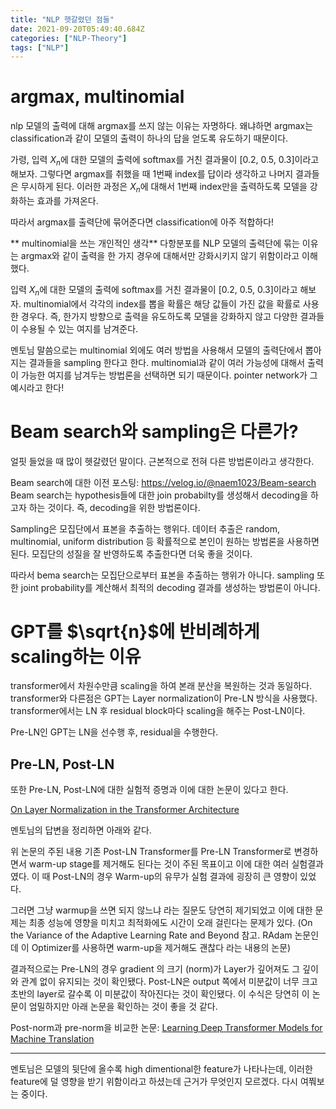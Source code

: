 ```yaml
---
title: "NLP 헷갈렸던 점들"
date: 2021-09-20T05:49:40.684Z
categories: ["NLP-Theory"]
tags: ["NLP"]
---
```

# argmax, multinomial
nlp 모델의 출력에 대해 argmax를 쓰지 않는 이유는 자명하다. 왜냐하면 argmax는 classification과 같이 모델의 출력이 하나의 답을 얻도록 유도하기 때문이다. 

가령, 입력 $X_n$에 대한 모델의 출력에 softmax를 거친 결과물이 [0.2, 0.5, 0.3]이라고 해보자. 그렇다면 argmax를 취했을 때 1번째 index를 답이라 생각하고 나머지 결과들은 무시하게 된다. 이러한 과정은 $X_n$에 대해서 1번째 index만을 출력하도록 모델을 강화하는 효과를 가져온다.

따라서 argmax를 출력단에 묶어준다면 classification에 아주 적합하다!

** multinomial을 쓰는 개인적인 생각**
다항분포를 NLP 모델의 출력단에 묶는 이유는 argmax와 같이 출력을 한 가지 경우에 대해서만 강화시키지 않기 위함이라고 이해했다.

입력 $X_n$에 대한 모델의 출력에 softmax를 거친 결과물이 [0.2, 0.5, 0.3]이라고 해보자. multinomial에서 각각의 index를 뽑을 확률은 해당 값들이 가진 값을 확률로 사용한 경우다. 즉, 한가지 방향으로 출력을 유도하도록 모델을 강화하지 않고 다양한 결과들이 수용될 수 있는 여지를 남겨준다.

멘토님 말씀으로는 multinomial 외에도 여러 방법을 사용해서 모델의 출력단에서 뽑아지는 결과들을 sampling 한다고 한다. multinomial과 같이 여러 가능성에 대해서 출력이 가능한 여지를 남겨두는 방법론을 선택하면 되기 때문이다. pointer network가 그 예시라고 한다!

# Beam search와 sampling은 다른가?
얼핏 들었을 때 많이 헷갈렸던 말이다. 근본적으로 전혀 다른 방법론이라고 생각한다.

Beam search에 대한 이전 포스팅: https://velog.io/@naem1023/Beam-search
Beam search는 hypothesis들에 대한 join probabilty를 생성해서 decoding을 하고자 하는 것이다. 즉, decoding을 위한 방법론이다. 

Sampling은 모집단에서 표본을 추출하는 행위다. 데이터 추출은 random, multinomial, uniform distribution 등 확률적으로 본인이 원하는 방법론을 사용하면 된다. 모집단의 성질을 잘 반영하도록 추출한다면 더욱 좋을 것이다.

따라서 bema search는 모집단으로부터 표본을 추출하는 행위가 아니다. sampling 또한 joint probability를 계산해서 최적의 decoding 결과를 생성하는 방법론이 아니다.

# GPT를 $\sqrt{n}$에 반비례하게 scaling하는 이유
transformer에서 차원수만큼 scaling을 하여 본래 분산을 복원하는 것과 동일하다. 
transformer와 다른점은 GPT는 Layer normalization이 Pre-LN 방식을 사용했다. transformer에서는 LN 후 residual block마다 scaling을 해주는 Post-LN이다.

Pre-LN인 GPT는 LN을 선수행 후, residual을 수행한다. 

## Pre-LN, Post-LN
또한 Pre-LN, Post-LN에 대한 실험적 증명과 이에 대한 논문이 있다고 한다.

[On Layer Normalization in the Transformer Architecture](https://arxiv.org/pdf/2002.04745.pdf)

멘토님의 답변을 정리하면 아래와 같다.
>
위 논문의 주된 내용
기존 Post-LN Transformer를 Pre-LN Transformer로 변경하면서 warm-up stage를 제거해도 된다는 것이 주된 목표이고 이에 대한 여러 실험결과였다. 이 때 Post-LN의 경우 Warm-up의 유무가 실험 결과에 굉장히 큰 영향이 있었다.

그러면 그냥 warmup을 쓰면 되지 않느냐 라는 질문도 당연히 제기되었고 이에 대한 문제는 최종 성능에 영향을 미치고 최적화에도 시간이 오래 걸린다는 문제가 있다. (On the Variance of the Adaptive Learning Rate and Beyond 참고. RAdam 논문인데 이 Optimizer를 사용하면 warm-up을 제거해도 괜찮다 라는 내용의 논문)

결과적으로는 Pre-LN의 경우 gradient 의 크기 (norm)가 Layer가 깊어져도 그 깊이와 관계 없이 유지되는 것이 확인됐다.
Post-LN은 output 쪽에서 미분값이 너무 크고 초반의 layer로 갈수록 이 미분값이 작아진다는 것이 확인됐다. 이 수식은 당연히 이 논문이 엄밀하지만 아래 논문을 확인하는 것이 좋을 것 같다.

Post-norm과 pre-norm을 비교한 논문: [Learning Deep Transformer Models for Machine Translation](https://arxiv.org/abs/1908.03265)

--- 
멘토님은 모델의 뒷단에 올수록 high dimentional한 feature가 나타나는데, 이러한 feature에 덜 영향을 받기 위함이라고 하셨는데 근거가 무엇인지 모르겠다. 다시 여쭤보는 중이다. 